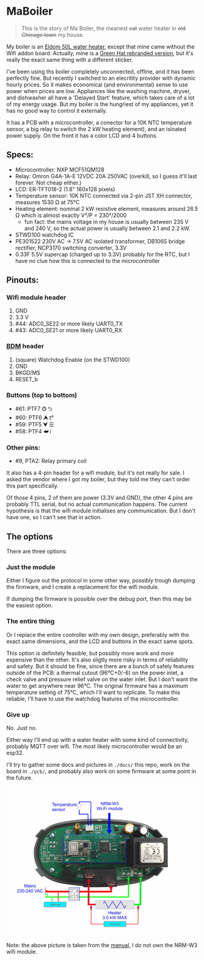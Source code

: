 # MaBoiler

> This is the story of Ma Boiler, the meanest ~~cat~~ water heater in ~~old Chicago town~~ my house.

My boiler is an [Eldom 50L water heater](https://eldominvest.com/en/product/629.html), except that mine came without the Wifi addon board. Actually, mine is a [Green Hat rebranded version](https://www.groenehoedduurzaam.nl/digitale-50-liter-elektrische-boiler.html), but it's really the exact same thing with a different sticker.

I've been using ths boiler completely unconnected, offline, and it has been perfectly fine. But recently I switched to an elecritity provider with dynamic hourly prices. So it makes economical (and environmental) sense to use power when prices are low. Appliances like the washing machine, dryver, and dishwasher all have a 'Delayed Start' feature, which takes care of a lot of my energy usage. But my boiler is the hungriest of my appliances, yet it has no good way to control it externally.

It has a PCB with a microcontroller, a conector for a 10K NTC temperature sensor, a big relay to switch the 2 kW heating element), and an isloated power supply. On the front it has a color LCD and 4 buttons.

## Specs:
* Microcontroller: NXP MCF51QM128
* Relay: Omron G4A-1A-E 12VDC 20A 250VAC (overkill, so I guess it'll last forever. Not cheap either.)
* LCD: ER-TFT018-2 (1.8" 160x128 pixels)
* Temperature sensor: 10K NTC connected via 2-pin JST XH connector, measures 1530 Ω at 75°C
* Heating element: nominal 2 kW resistive element, measures around 26.5 Ω which is almost exactly V²/P = 230²/2000
  * fun fact: the mains voltage in my house is usually between 235 V and 240 V, so the actual power is usually between 2.1 and 2.2 kW.
* STWD100 watchdog IC
* PE301522 230V AC -> 7.5V AC isolated transformer, DB106S bridge rectifier, NCP3170 switching converter, 3.3V
* 0.33F 5.5V supercap (charged up to 3.3V) probably for the RTC, but I have no clue how this is connected to the microcontroller

## Pinouts:
### Wifi module header
1. GND
2. 3.3 V
3. #44: ADC0_SE22 or more likely UART0_TX
4. #43: ADC0_SE21 or more likely UART0_RX

### [BDM](https://en.wikipedia.org/wiki/Background_debug_mode_interface) header
1. (square) Watchdog Enable (on the STWD100)
2. GND
3. BKGD/MS
4. RESET_b

### Buttons (top to bottom)
* #61: PTF7 **⏻** ⮌
* #60: PTF6 **⮝** t°
* #59: PTF5 **⮟** ☰
* #58: PTF4 **⮨** i

### Other pins:
* #9, PTA2: Relay primary coil


It also has a 4-pin header for a wifi module, but it's not really for sale. I asked the vendor where I got my boiler, but they told me they can't order this part specifically.

Of those 4 pins, 2 of them are power (3.3V and GND), the other 4 pins are probably TTL serial, but no actual communication happens. The current hypothesis is that the wifi module initialises any communication. But I don't have one, so I can't see that in action.

## The options

There are three options:

### Just the module

Either I figure out the protocol in some other way, possibly trough dumping the firmware, and I create a replacement for the wifi module.

If dumping the firmware is possible over the debug port, then this may be the easiest option.

### The entire thing

Or I replace the entire controller with my own design, preferably with the exact same dimensions, and the LCD and buttons in the exact same spots.

This option is definitely feasible, but possibly more work and more expensive than the other. It's also sligtly more risky in terms of reliability and safety.
But it should be fine, since there are a bunch of safely features outside of the PCB: a thermal cutout (96°C+0/-6) on the power inlet, a check valve and pressure relief valve on the water inlet.
But I don't want the water to get anywhere near 96°C. The original firmware has a maximum temperature setting of 75°C, which I'll want to replicate. To make this reliable, I'll have to use the watchdog features of the microcontroller.

### Give up

No. Just no.

Either way I'll end up with a water heater with some kind of connectivity, probably MQTT over wifi. The most likely microcontroller would be an esp32.

I'll try to gather some docs and pictures in `./docs/` this repo, work on the board in `./pcb/`, and probably also work on some firmware at some point in the future.

![Stock PCB annotated, from manual](/docs/stock-pcb-annotated-from-manual.png)

Note: the above picture is taken from the [manual](docs/NHC-56_RM_v2_0_EN.pdf), I do not own the NRM-W3 wifi module.
